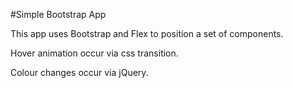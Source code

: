 #Simple Bootstrap App

This app uses Bootstrap and Flex to position a set of components.

Hover animation occur via css transition.

Colour changes occur via jQuery.